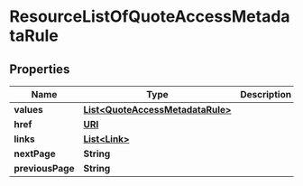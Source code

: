 

# ResourceListOfQuoteAccessMetadataRule

## Properties

Name | Type | Description | Notes
------------ | ------------- | ------------- | -------------
**values** | [**List&lt;QuoteAccessMetadataRule&gt;**](QuoteAccessMetadataRule.md) |  | 
**href** | [**URI**](URI.md) |  |  [optional]
**links** | [**List&lt;Link&gt;**](Link.md) |  |  [optional]
**nextPage** | **String** |  |  [optional]
**previousPage** | **String** |  |  [optional]



